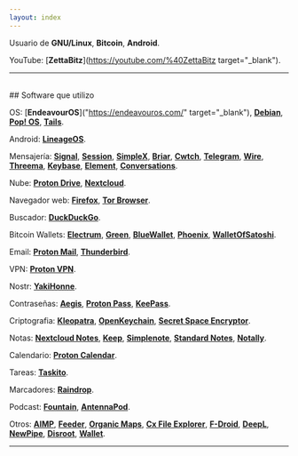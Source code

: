 ```yaml
---
layout: index
---
```


Usuario de **GNU/Linux**,  **Bitcoin**,  **Android**.

YouTube: [**ZettaBitz**](https://youtube.com/%40ZettaBitz target="_blank").

---
<br>
## Software que utilizo

OS: [**EndeavourOS**]("https://endeavouros.com/" target="_blank"), [**Debian**](https://www.debian.org), [**Pop! OS**](https://pop.system76.com), [**Tails**](https://tails.boum.org).

Android: [**LineageOS**](https://lineageos.org/).

Mensajería: [**Signal**](https://signal.org/), [**Session**](https://getsession.org/), [**SimpleX**](https://simplex.chat/), [**Briar**](https://briarproject.org/), [**Cwtch**](https://cwtch.im/), [**Telegram**](https://telegram.org), [**Wire**](https://wire.com), [**Threema**](https://threema.ch), [**Keybase**](https://keybase.io), [**Element**](https://element.io), [**Conversations**](https://conversations.im/).

Nube: [**Proton Drive**](https://proton.me), [**Nextcloud**](https://nextcloud.com/).

Navegador web: [**Firefox**](https://www.mozilla.org/), [**Tor Browser**](https://www.torproject.org/).

Buscador: [**DuckDuckGo**](https://duckduckgo.com).

Bitcoin Wallets: [**Electrum**](https://electrum.org/), [**Green**](https://blockstream.com/green/), [**BlueWallet**](https://bluewallet.io/), [**Phoenix**](https://phoenix.acinq.co/), [**WalletOfSatoshi**](https://www.walletofsatoshi.com/).

Email: [**Proton Mail**](https://proton.me), [**Thunderbird**](https://www.thunderbird.net).

VPN: [**Proton VPN**](https://proton.me).

Nostr: [**YakiHonne**](https://www.yakihonne.com/yakihonne-mobile-app).

Contraseñas: [**Aegis**](https://getaegis.app/), [**Proton Pass**](https://proton.me), [**KeePass**](https://keepass.info/download.html).

Criptografia: [**Kleopatra**](https://apps.kde.org/es/kleopatra/), [**OpenKeychain**](https://www.openkeychain.org/), [**Secret Space Encryptor**](https://paranoiaworks.mobi/sse/).

Notas: [**Nextcloud Notes**](https://apps.nextcloud.com/apps/notes), [**Keep**](https://keep.google.com/), [**Simplenote**](https://simplenote.com/), [**Standard Notes**](https://standardnotes.com/), [**Notally**](https://github.com/OmGodse/Notally).

Calendario: [**Proton Calendar**](https://proton.me).

Tareas: [**Taskito**](https://taskito.io/).

Marcadores: [**Raindrop**](https://raindrop.io).

Podcast: [**Fountain**](https://fountain.fm/), [**AntennaPod**](https://antennapod.org/).

Otros: [**AIMP**](https://www.aimp.ru/), [**Feeder**](https://github.com/spacecowboy/feeder), [**Organic Maps**](https://organicmaps.app/), [**Cx File Explorer**](https://play.google.com/store/apps/details?id=com.cxinventor.file.explorer), [**F-Droid**](https://f-droid.org/), [**DeepL**](https://www.deepl.com), [**NewPipe**](https://newpipe.net/), [**Disroot**](https://disroot.org), [**Wallet**](https://budgetbakers.com/).

---
